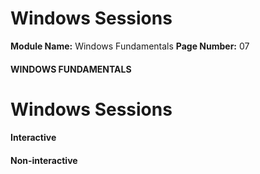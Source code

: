 <!--
 // Platform: Academy
// URL: https://academy.hackthebox.com/module/49/section/459
// Platform Version: V1
// Module ID: 49
// Module Name: Windows Fundamentals
// Module Difficulty: Fundamental
// Section ID: 459
// Section Title: Windows Sessions
// Page Title: Windows Fundamentals
// Page Number: 07
-->

# Windows Sessions

**Module Name:** Windows Fundamentals **Page Number:** 07

#### WINDOWS FUNDAMENTALS

# Windows Sessions

#### Interactive

#### Non-interactive

####